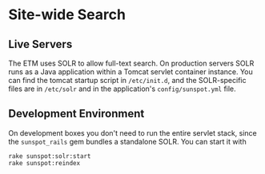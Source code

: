 # Site-wide Search

## Live Servers

The ETM uses SOLR to allow full-text search. On production servers SOLR runs as a Java application within a Tomcat servlet container instance. You can find the tomcat startup script in `/etc/init.d`, and the SOLR-specific files are in `/etc/solr` and in the application's `config/sunspot.yml` file.

## Development Environment

On development boxes you don't need to run the entire servlet stack, since the `sunspot_rails` gem bundles a standalone SOLR. You can start it with

    rake sunspot:solr:start
    rake sunspot:reindex
